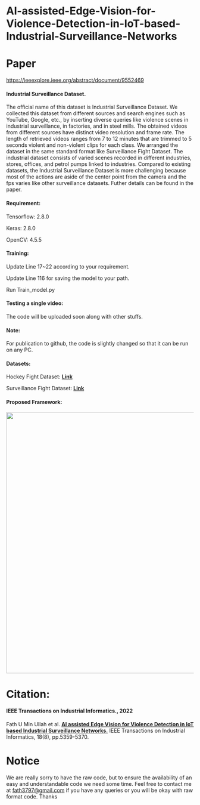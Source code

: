 # AI-assisted-Edge-Vision-for-Violence-Detection-in-IoT-based-Industrial-Surveillance-Networks

# Paper
https://ieeexplore.ieee.org/abstract/document/9552469


#### Industrial Surveillance Dataset.
The official name of this dataset is Industrial Surveillance Dataset. We collected this dataset from different sources and search engines such as YouTube, Google, etc., by inserting diverse queries like violence scenes in industrial surveillance, in factories, and in steel mills. The obtained videos from different sources have distinct video resolution and frame rate. The length of retrieved videos ranges from 7 to 12 minutes that are trimmed to 5 seconds violent and non-violent clips for each class. We arranged the dataset in the same standard format like Surveillance Fight Dataset. The industrial dataset consists of varied scenes recorded in different industries, stores, offices, and petrol pumps linked to industries. Compared to existing datasets, the Industrial Surveillance Dataset is more challenging because most of the actions are aside of the center point from the camera and the fps varies like other surveillance datasets. Futher details can be found in the paper.

#### Requirement:

Tensorflow: 2.8.0

Keras: 2.8.0

OpenCV: 4.5.5

#### Training:

Update Line 17~22 according to your requirement.

Update Line 116 for saving the model to your path.

Run Train_model.py 

#### Testing a single video:

The code will be uploaded soon along with other stuffs.


#### Note: 

For publication to github, the code is slightly changed so that it can be run on any PC.

#### Datasets:

Hockey Fight Dataset: [**Link**](https://www.kaggle.com/datasets/yassershrief/hockey-fight-vidoes)

Surveillance Fight Dataset: [**Link**](https://github.com/sayibet/fight-detection-surv-dataset#:~:text=A%20new%20fight%20dataset%20is,streets%2C%20underground%20stations%20and%20more.)


#### Proposed Framework:

<img src="https://user-images.githubusercontent.com/43944394/172607673-d52926d0-8100-43ac-99ed-7b9180c35552.png" width="900" height="700">


# Citation:

#### IEEE Transactions on Industrial Informatics., 2022
Fath U Min Ullah et al. [**AI assisted Edge Vision for Violence Detection in IoT based Industrial Surveillance Networks.**](https://ieeexplore.ieee.org/abstract/document/9552469) 
IEEE Transactions on Industrial Informatics, 18(8), pp.5359-5370.

# Notice

We are really sorry to have the raw code, but to ensure the availability of an easy and understandable code we need some time. Feel free to contact me at fath3797@gmail.com if you have any queries or you will be okay with raw format code. Thanks
